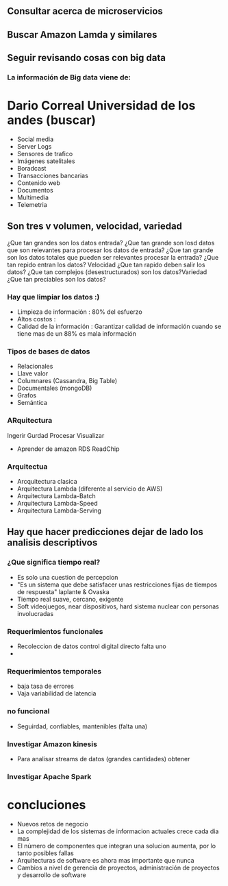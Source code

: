 ## Consultar acerca de microservicios
## Buscar Amazon Lamda y similares
## Seguir revisando cosas con big data
### La información de Big data viene de:
# Dario Correal Universidad de los andes (buscar)
* Social media
* Server Logs
* Sensores de trafico
* Imágenes satelitales
* Boradcast
* Transacciones bancarias
* Contenido web
* Documentos
* Multimedia
* Telemetria

## Son tres v volumen, velocidad, variedad
¿Que tan grandes son los datos  entrada?
¿Que tan grande son losd datos que son relevantes para procesar los datos de entrada?
¿Que tan grande son los datos totales que pueden ser relevantes procesar la entrada?
¿Que tan repido entran los datos? Velocidad
¿Que tan rapido deben salir los datos?
¿Que tan complejos (desestructurados) son los datos?Variedad
¿Que tan preciables son los datos?



### Hay que limpiar los datos :)

* Limpieza de información : 80% del esfuerzo
* Altos costos  : 
* Calidad de la información : Garantizar calidad de información cuando se tiene mas de un 88% es mala información

### Tipos de bases de datos

* Relacionales
* Llave valor
* Columnares (Cassandra, Big Table)
* Documentales (mongoDB)
* Grafos
* Semántica

### ARquitectura

Ingerir Gurdad Procesar Visualizar
* Aprender de amazon RDS ReadChip

### Arquitectua

* Arcquitectura clasica
* Arquitectura Lambda (diferente al servicio de AWS)
* Arquitectura Lambda-Batch
* Arquitectura Lambda-Speed
* Arquitectura Lambda-Serving

## Hay que hacer predicciones dejar de lado los analisis descriptivos

### ¿Que significa tiempo real?
* Es solo una cuestion de percepcion
* "Es un sistema que debe satisfacer unas restricciones fijas de tiempos de respuesta"
laplante & Ovaska
* Tiempo real suave, cercano, exigente
* Soft videojuegos, near dispositivos, hard sistema nuclear con personas involucradas
### Requerimientos funcionales
* Recoleccion de datos control digital directo falta uno
*
### Requerimientos temporales
* baja tasa de errores
* Vaja variabilidad de latencia

### no funcional
* Seguirdad, confiables, mantenibles (falta una)

### Investigar Amazon kinesis
* Para analisar streams de datos (grandes cantidades)
obtener 

### Investigar Apache Spark


# concluciones
* Nuevos retos de negocio
* La complejidad de los sistemas de informacion actuales crece cada dia mas
* El número de componentes que integran una solucion aumenta, por lo tanto posibles fallas
* Arquitecturas de software es ahora mas importante que nunca
* Cambios a nivel de gerencia de proyectos, administración de proyectos y desarrollo de software

